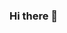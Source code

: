 ### Hi there 👋

<!-- <a href="https://www.linkedin.com/in/eduardo-ortulan-2435b51b5/"><img alt="LinkedIn" src="https://img.shields.io/badge/LinkedIn-0077B5?style=for-the-badge&logo=linkedin&logoColor=white" /></a> -->

<!--
**EOrtulan/EOrtulan** is a ✨ _special_ ✨ repository because its `README.md` (this file) appears on your GitHub profile.

Here are some ideas to get you started:

- 🔭 I’m currently working on ...
- 🌱 I’m currently learning ...
- 👯 I’m looking to collaborate on ...
- 🤔 I’m looking for help with ...
- 💬 Ask me about ...
- 📫 How to reach me: ...
- 😄 Pronouns: ...
- ⚡ Fun fact: ...
-->
